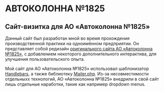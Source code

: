 # АВТОКОЛОННА №1825

## Сайт-визитка для АО «Автоколонна №1825»

Данный сайт был разработан мной во время прохождения производственной практики на одноимённом предприятии. Он представляет собой редизайн [оригинального сайта АО «Автоколонна №1825»](https://ak1825.ru/), с добавлением некоторого дополнительного интерактива, для улучшения пользовательского опыта. 

Мой сайт для АО «Автоколонна №1825» использовал шаблонизатор [Handlebars](https://handlebarsjs.com/), а также библиотеку [Mailer.php](https://github.com/PHPMailer/PHPMailer). Из-за несовместимости отдельныхх технологий, АО «Автоколонна №1825» внедрили в свой сайт лишь отдельные наработки, такие как например dropdown menus.
